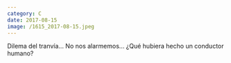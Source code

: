 ```yaml
--- 
category: C 
date: 2017-08-15 
image: /1615_2017-08-15.jpeg 
--- 
```


Dilema del tranvía... No nos alarmemos... ¿Qué hubiera hecho un conductor humano?